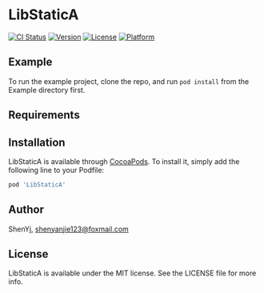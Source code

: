 # LibStaticA

[![CI Status](https://img.shields.io/travis/ShenYj/LibStaticA.svg?style=flat)](https://travis-ci.org/ShenYj/LibStaticA)
[![Version](https://img.shields.io/cocoapods/v/LibStaticA.svg?style=flat)](https://cocoapods.org/pods/LibStaticA)
[![License](https://img.shields.io/cocoapods/l/LibStaticA.svg?style=flat)](https://cocoapods.org/pods/LibStaticA)
[![Platform](https://img.shields.io/cocoapods/p/LibStaticA.svg?style=flat)](https://cocoapods.org/pods/LibStaticA)

## Example

To run the example project, clone the repo, and run `pod install` from the Example directory first.

## Requirements

## Installation

LibStaticA is available through [CocoaPods](https://cocoapods.org). To install
it, simply add the following line to your Podfile:

```ruby
pod 'LibStaticA'
```

## Author

ShenYj, shenyanjie123@foxmail.com

## License

LibStaticA is available under the MIT license. See the LICENSE file for more info.
